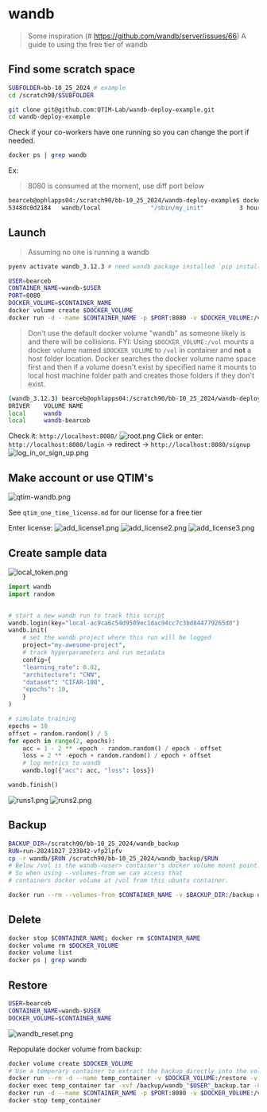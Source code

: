 # wandb

> Some inspiration (# https://github.com/wandb/server/issues/66)
A guide to using the free tier of wandb

## Find some scratch space
```bash
SUBFOLDER=bb-10_25_2024 # example
cd /scratch90/$SUBFOLDER
```

```bash
git clone git@github.com:QTIM-Lab/wandb-deploy-example.git
cd wandb-deploy-example
```

Check if your co-workers have one running so you can change the port if needed.
```bash
docker ps | grep wandb
```

Ex:
> 8080 is consumed at the moment, use diff port below
```bash
bearceb@ophlapps04:/scratch90/bb-10_25_2024/wandb-deploy-example$ docker ps | grep wandb
5348dc0d2184   wandb/local              "/sbin/my_init"          3 hours ago     Up 3 hours   0.0.0.0:8080->8080/tcp, :::8080->8080/tcp                       wandb-local
```

## Launch
> Assuming no one is running a wandb
```bash
pyenv activate wandb_3.12.3 # need wandb package installed `pip install wandb`
```

```bash
USER=bearceb
CONTAINER_NAME=wandb-$USER
PORT=8080
DOCKER_VOLUME=$CONTAINER_NAME
docker volume create $DOCKER_VOLUME
docker run -d --name $CONTAINER_NAME -p $PORT:8080 -v $DOCKER_VOLUME:/vol wandb/local
```
> Don't use the default docker volume "wandb" as someone likely is and there will be collisions. FYI: Using `$DOCKER_VOLUME:/vol` mounts a docker volume named `$DOCKER_VOLUME` to `/vol` in container and **not** a host folder location. Docker searches the docker volume name space first and then if a volume doesn't exist by specified name it mounts to local host machine folder path and creates those folders if they don't exist.

```bash
(wandb_3.12.3) bearceb@ophlapps04:/scratch90/bb-10_25_2024/wandb-deploy-example$ docker volume list
DRIVER    VOLUME NAME
local     wandb
local     wandb-bearceb
```

Check it:
`http://localhost:8080/`
![root.png](root.png)
Click or enter: `http://localhost:8080/login` -> redirect -> `http://localhost:8080/signup`
![log_in_or_sign_up.png](log_in_or_sign_up.png)

## Make account or use QTIM's

![qtim-wandb.png](qtim-wandb.png)

See `qtim_one_time_license.md` for our license for a free tier

Enter license:
![add_license1.png](add_license1.png)
![add_license2.png](add_license2.png)
![add_license3.png](add_license3.png)

## Create sample data
![local_token.png](local_token.png)

```python
import wandb
import random


# start a new wandb run to track this script
wandb.login(key="local-ac9ca6c54d9509ec1dac94cc7c3bd844779265d0")
wandb.init(
    # set the wandb project where this run will be logged
    project="my-awesome-project",
    # track hyperparameters and run metadata
    config={
    "learning_rate": 0.02,
    "architecture": "CNN",
    "dataset": "CIFAR-100",
    "epochs": 10,
    }
)

# simulate training
epochs = 10
offset = random.random() / 5
for epoch in range(2, epochs):
    acc = 1 - 2 ** -epoch - random.random() / epoch - offset
    loss = 2 ** -epoch + random.random() / epoch + offset
    # log metrics to wandb
    wandb.log({"acc": acc, "loss": loss})

wandb.finish()
```

![runs1.png](runs1.png)
![runs2.png](runs2.png)

## Backup
```bash
BACKUP_DIR=/scratch90/bb-10_25_2024/wandb_backup
RUN=run-20241027_233842-vfp2lpfv
cp -r wandb/$RUN /scratch90/bb-10_25_2024/wandb_backup/$RUN
# Below /vol is the wandb-<user> container's docker volume mount point.
# So when using --volumes-from we can access that 
# containers docker volume at /vol from this ubuntu container.

docker run --rm --volumes-from $CONTAINER_NAME -v $BACKUP_DIR:/backup ubuntu tar cvf /backup/wandb_"$USER"_backup.tar -C /vol .
```

## Delete
```bash
docker stop $CONTAINER_NAME; docker rm $CONTAINER_NAME
docker volume rm $DOCKER_VOLUME
docker volume list
docker ps | grep wandb
```

## Restore
```bash
USER=bearceb
CONTAINER_NAME=wandb-$USER
DOCKER_VOLUME=$CONTAINER_NAME
```
![wandb_reset.png](wandb_reset.png)

Repopulate docker volume from backup:
```bash
docker volume create $DOCKER_VOLUME 
# Use a temporary container to extract the backup directly into the volume
docker run --rm -d --name temp_container -v $DOCKER_VOLUME:/restore -v $BACKUP_DIR:/backup busybox sh -c "sleep 3600"
docker exec temp_container tar -xvf /backup/wandb_"$USER"_backup.tar -C /restore
docker run -d --name $CONTAINER_NAME -p $PORT:8080 -v $DOCKER_VOLUME:/vol wandb/local
docker stop temp_container
```


